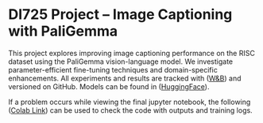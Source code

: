 # DI725 Project – Image Captioning with PaliGemma

This project explores improving image captioning performance on the RISC dataset using the PaliGemma vision-language model. We investigate parameter-efficient fine-tuning techniques and domain-specific enhancements. All experiments and results are tracked with ([W&B](https://api.wandb.ai/links/utkuden-metu-middle-east-technical-university/uppa9jz5)) and versioned on GitHub. Models can be found in ([HuggingFace](https://huggingface.co/utkuden)).

If a problem occurs while viewing the final jupyter notebook, the following ([Colab Link](https://colab.research.google.com/drive/1NoFYq1yyIaQuQCpX9gWeJ4Ywit2k5o08?usp=sharing)) can be used to check the code with outputs and training logs.

